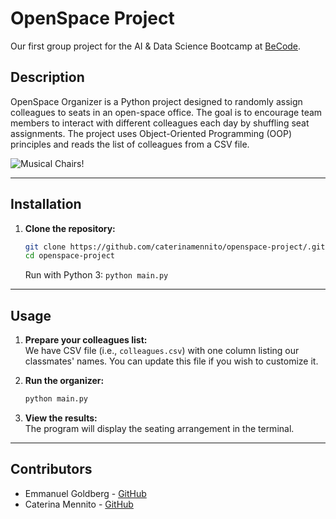 # OpenSpace Project
Our first group project for the AI & Data Science Bootcamp at [BeCode](https://becode.org/). 


## Description

OpenSpace Organizer is a Python project designed to randomly assign colleagues to seats in an open-space office. The goal is to encourage team members to interact with different colleagues each day by shuffling seat assignments. The project uses Object-Oriented Programming (OOP) principles and reads the list of colleagues from a CSV file.

![Musical Chairs!](https://i.gifer.com/8OFn.gif)

---

## Installation

1. **Clone the repository:**
   ```sh
   git clone https://github.com/caterinamennito/openspace-project/.git
   cd openspace-project
   ```
   Run with Python 3: 
   ```python main.py```


---

## Usage

1. **Prepare your colleagues list:**  
   We have CSV file (i.e., `colleagues.csv`) with one column listing our classmates' names. You can update this file if you wish to customize it. 


3. **Run the organizer:**
   ```sh
   python main.py
   ```

4. **View the results:**  
   The program will display the seating arrangement in the terminal.

---


## Contributors

- Emmanuel Goldberg - [GitHub](https://github.com/Manu1175)
- Caterina Mennito - [GitHub](https://github.com/caterinamennito)

